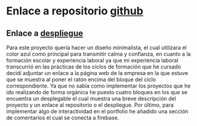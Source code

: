 # Enlace a repositorio [github](https://github.com/EzequielAres/DWEC-PROY2-AresRodriguez-Ezequiel)

## Enlace a [despliegue]()

Para este proyecto quería hacer un diseño minimalista, el cual utilizara el color azul como principal para transmitir calma y confianza,
en cuanto a la formación escolar y experiencia laboral ya que mi experiencia laboral transcurrió en las prácticas de los ciclos de formación que he cursado
decidí adjuntar un enlace a la página web de la empresa en la que estuve que se muestra al poner el ratón encima del bloque del ciclo correspondiente. 
Ya que no sabía como implementar los proyectos que he ido realizando de forma orgánica he puesto cuatro bloques en los que se encuentra un desplegable el cual
muestra una breve descripción del proyecto y un enlace al repositorio o el despliegue. Por último, para implementar algo de interactividad en el portfolio he añadido una sección de comentarios el cual se conecta a firebase.  

